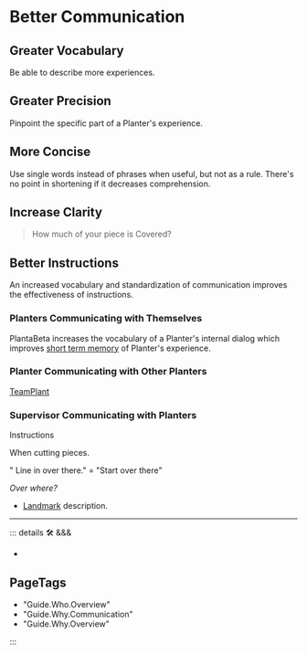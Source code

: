 
# <beta>Better Communication</beta>

## Greater Vocabulary

Be able to describe more experiences.

## Greater Precision

Pinpoint the specific part of a Planter's experience.

## More Concise

Use single words instead of phrases when useful, but not as a rule. There's no point in shortening if it decreases comprehension.

## Increase Clarity
>
> How much of your piece is Covered?

## Better Instructions

An increased vocabulary and standardization of communication improves the effectiveness of instructions.

### Planters Communicating with Themselves

PlantaBeta increases the vocabulary of a Planter's internal dialog which improves [short term memory](/encyclopedia/Psike/Memory/ShortTermMemory) of Planter's experience.

### Planter Communicating with Other Planters

[TeamPlant](/encyclopedia/Via/TeamPlant/Overview)

### Supervisor Communicating with Planters

Instructions

When cutting pieces.

" Line in over there." = "Start over there"

*Over where?*

- [Landmark](/encyclopedia/Via/ViaGeometry/ViaPoint/Overview) description.

---

<!-- =================================================== -->
<!-- =================================================== -->
<!-- =================================================== -->
<!-- =================================================== -->
<!-- =================================================== -->
::: details 🛠 <dev>&&&</dev>

-

<h2>PageTags</h2>

- "Guide.Who.Overview"
- "Guide.Why.Communication"
- "Guide.Why.Overview"

:::
